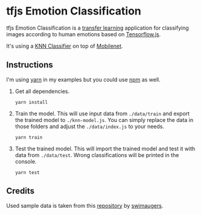 # tfjs Emotion Classification

tfjs Emotion Classification is a [transfer learning](https://en.wikipedia.org/wiki/Transfer_learning) application for classifying images according to human emotions based on [Tensorflow.js](https://github.com/tensorflow/tfjs).

It's using a [KNN Classifier](https://github.com/tensorflow/tfjs-models/tree/master/knn-classifier) on top of [Mobilenet](https://github.com/tensorflow/tfjs-models/tree/master/mobilenet).

## Instructions

I'm using [yarn](https://classic.yarnpkg.com/en/docs/install) in my examples but you could use [npm](https://www.npmjs.com/) as well.

1. Get all dependencies.

    ```yarn install```

2. Train the model. This will use input data from `./data/train` and export the trained model to `./knn-model.js`. You can simply replace the data in those folders and adjust the `./data/index.js` to your needs.

    ```yarn train```

3. Test the trained model. This will import the trained model and test it with data from `./data/test`. Wrong classifications will be printed in the console.

    ```yarn test```

## Credits

Used sample data is taken from this [repository](https://github.com/swimauger/image-classifier) by [swimaugers](https://github.com/swimauger).